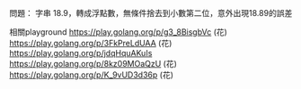 問題：
字串 18.9，轉成浮點數，無條件捨去到小數第二位，意外出現18.89的誤差

相關playground
https://play.golang.org/p/g3_8BisgbVc (花)
https://play.golang.org/p/3FkPreLdUAA (花)
https://play.golang.org/p/jdqHquAKuIs
https://play.golang.org/p/8kz09MOaQzU (花)
https://play.golang.org/p/K_9vUD3d36p (花)
